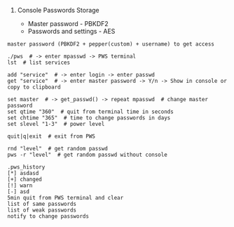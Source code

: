 1. Console Passwords Storage

   * Master password - PBKDF2 
   * Passwords and settings - AES

```text
master password (PBKDF2 + pepper(custom) + username) to get access
```


```text
./pws  # -> enter mpasswd -> PWS terminal
lst  # list services

add "service"  # -> enter login -> enter passwd
get "service"  # -> enter master password -> Y/n -> Show in console or copy to clipboard

set master  # -> get_passwd() -> repeat mpasswd  # change master password
set qtime "360"  # quit from terminal time in seconds
set chtime "365"  # time to change passwords in days
set slevel "1-3"  # power level

quit|q|exit  # exit from PWS

rnd "level"  # get random passwd
pws -r "level"  # get random passwd without console
```

```text
.pws_history
[*] asdasd
[+] changed
[!] warn
[-] asd
5min quit from PWS terminal and clear
list of same passwords
list of weak passwords
notify to change passwords
```
